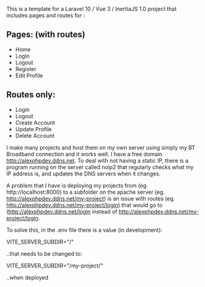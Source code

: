 

This is a template for a Laravel 10 / Vue 3 / InertiaJS 1.0 project that includes pages and routes for :

## Pages: (with routes)
* Home
* Login
* Logout
* Register
* Edit Profile

## Routes only:
* Login
* Logout
* Create Account
* Update Profile
* Delete Account

I make many projects and host them on my own server using simply my BT Broadband connection and it works well. I have a free domain http://alexphpdev.ddns.net. To deal with not having a static IP, there is a program running on the server called noip2 that regularly checks what my IP address is, and updates the DNS servers when it changes.

A problem that I have is deploying my projects from (eg. http://localhost:8000) to a subfolder on the apache server (eg. http://alexphpdev.ddns.net/my-project) is an issue with routes (eg. http://alexphpdev.ddns.net/my-project/login) that would go to (http://alexphpdev.ddns.net/login instead of http://alexphpdev.ddns.net/my-project/login.

To solve this, in the .env file there is a value (in development):

VITE_SERVER_SUBDIR="/"

..that needs to be changed to:

VITE_SERVER_SUBDIR="/my-project/"

..when deployed


